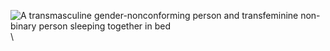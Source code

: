 
![A transmasculine gender-nonconforming person and transfeminine non-binary person sleeping together in bed](art/bed.jpg) \ 

